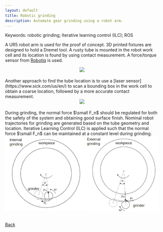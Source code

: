```yaml
---
layout: default
title: Robotic grinding
description: Automate gear grinding using a robot arm.
---
```


Keywords: robotic grinding; Iterative learning control (ILC); ROS

A UR5 robot arm is used for the proof of concept. 3D printed fixtures are designed to hold a Dremel tool. A rusty tube is mounted in the robot work cell and its location is found by using contact measurement. A force/torque sensor from [Robotiq](https://robotiq.com/) is used. 
<br/>
<center>
<img src="../images/tube-grinding-id.gif"/>
</center>
<br/>
Another approach to find the tube location is to use a [laser sensor](https://www.sick.com/us/en/) to scan a bounding box in the work cell to obtain a coarse location, followed by a more accurate contact measurement. 
<br/>
<center>
<img src="../images/tube-grinding-id-laser.gif"/>
</center>
<br/>
During grinding, the normal force $\small F_n$ should be regulated for both the safety of the system and obtaining good surface finish. Nominal robot trajectories for grinding are generated based on the tube geometry and location. Iterative Learning Control (ILC) is applied such that the normal force $\small F_n$ can be maintained at a constant level during grinding.
<br/>
<center>
<img src="../images/tube-grinding-force.png"/>
</center>
<br/>



[Back](https://jhugj.github.io/web-repo/)
